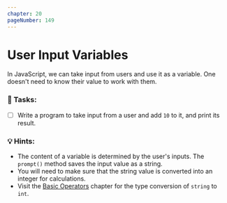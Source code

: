 ```yaml
---
chapter: 20
pageNumber: 149
---
```

# User Input Variables

In JavaScript, we can take input from users and use it as a variable. One doesn't need to know their value to work with them.

### 📝 Tasks:

* [ ] Write a program to take input from a user and add `10` to it, and print its result.

### 💡 Hints:

* The content of a variable is determined by the user's inputs. The `prompt()` method saves the input value as a string.
* You will need to make sure that the string value is converted into an integer for calculations.&#x20;
* Visit the [Basic Operators](../numbers/operators.md) chapter for the type conversion of `string` to `int`.&#x20;
